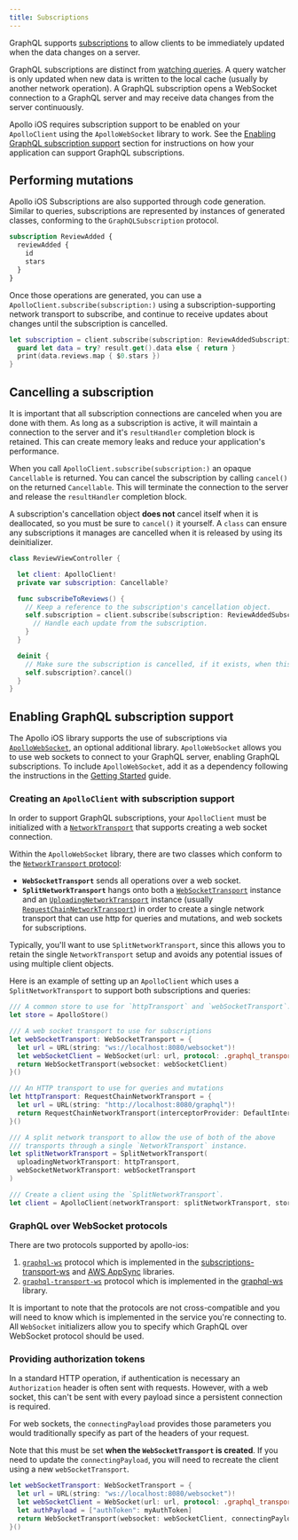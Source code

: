 ```yaml
---
title: Subscriptions
---
```


GraphQL supports [subscriptions](https://graphql.org/blog/subscriptions-in-graphql-and-relay/) to allow clients to be immediately updated when the data changes on a server.

GraphQL subscriptions are distinct from [watching queries](./queries#watching-queries). A query watcher is only updated when new data is written to the local cache (usually by another network operation). A GraphQL subscription opens a WebSocket connection to a GraphQL server and may receive data changes from the server continuously.

Apollo iOS requires subscription support to be enabled on your `ApolloClient` using the `ApolloWebSocket` library to work. See the [Enabling GraphQL subscription support](#enabling-graphql-subscription-support) section for instructions on how your application can support GraphQL subscriptions.

## Performing mutations

Apollo iOS Subscriptions are also supported through code generation. Similar to queries, subscriptions are represented by instances of generated classes, conforming to the `GraphQLSubscription` protocol.

```graphql title="ReviewAddedSubscription.graphql"
subscription ReviewAdded {
  reviewAdded {
    id
    stars
  }
}
```

Once those operations are generated, you can use a `ApolloClient.subscribe(subscription:)` using a subscription-supporting network transport to subscribe, and continue to receive updates about changes until the subscription is cancelled.

```swift
let subscription = client.subscribe(subscription: ReviewAddedSubscription()) { result in
  guard let data = try? result.get().data else { return }
  print(data.reviews.map { $0.stars })
}
```

## Cancelling a subscription

It is important that all subscription connections are canceled when you are done with them. As long as a subscription is active, it will maintain a connection to the server and it's `resultHandler` completion block is retained. This can create memory leaks and reduce your application's performance.

When you call `ApolloClient.subscribe(subscription:)` an opaque `Cancellable` is returned. You can cancel the subscription by calling `cancel()` on the returned `Cancellable`. This will terminate the connection to the server and release the `resultHandler` completion block.

A subscription's cancellation object **does not** cancel itself when it is deallocated, so you must be sure to `cancel()` it yourself. A `class` can ensure any subscriptions it manages are cancelled when it is released by using its deinitializer.

```swift
class ReviewViewController {

  let client: ApolloClient!
  private var subscription: Cancellable?

  func subscribeToReviews() {
    // Keep a reference to the subscription's cancellation object.
    self.subscription = client.subscribe(subscription: ReviewAddedSubscription()) { [weak self] result in
      // Handle each update from the subscription.
    }
  }

  deinit {
    // Make sure the subscription is cancelled, if it exists, when this object is deallocated.
    self.subscription?.cancel()
  }
}
```

## Enabling GraphQL subscription support

The Apollo iOS library supports the use of subscriptions via [`ApolloWebSocket`](api/ApolloSQLite/README/), an optional additional library. `ApolloWebSocket` allows you to use web sockets to connect to your GraphQL server, enabling GraphQL subscriptions. To include `ApolloWebSocket`, add it as a dependency following the instructions in the [Getting Started](./../get-started) guide.

### Creating an `ApolloClient` with subscription support

In order to support GraphQL subscriptions, your `ApolloClient` must be initialized with a [`NetworkTransport`](https://www.apollographql.com/docs/ios/docc/documentation/apollo/networktransport) that supports creating a web socket connection.

Within the `ApolloWebSocket` library, there are two classes which conform to the [`NetworkTransport` protocol](https://www.apollographql.com/docs/ios/docc/documentation/apollo/networktransport):

- **`WebSocketTransport`** sends all operations over a web socket.
- **`SplitNetworkTransport`** hangs onto both a [`WebSocketTransport`](api/ApolloWebSocket/classes/WebSocketTransport/) instance and an [`UploadingNetworkTransport`](api/Apollo/protocols/UploadingNetworkTransport/) instance (usually [`RequestChainNetworkTransport`](api/Apollo/classes/RequestChainNetworkTransport/)) in order to create a single network transport that can use http for queries and mutations, and web sockets for subscriptions.

Typically, you'll want to use `SplitNetworkTransport`, since this allows you to retain the single `NetworkTransport` setup and avoids any potential issues of using multiple client objects.

Here is an example of setting up an `ApolloClient` which uses a `SplitNetworkTransport` to support both subscriptions and queries:

```swift
/// A common store to use for `httpTransport` and `webSocketTransport`.
let store = ApolloStore()

/// A web socket transport to use for subscriptions
let webSocketTransport: WebSocketTransport = {
  let url = URL(string: "ws://localhost:8080/websocket")!
  let webSocketClient = WebSocket(url: url, protocol: .graphql_transport_ws)
  return WebSocketTransport(websocket: webSocketClient)
}()

/// An HTTP transport to use for queries and mutations
let httpTransport: RequestChainNetworkTransport = {
  let url = URL(string: "http://localhost:8080/graphql")!
  return RequestChainNetworkTransport(interceptorProvider: DefaultInterceptorProvider(store: store), endpointURL: url)
}()

/// A split network transport to allow the use of both of the above
/// transports through a single `NetworkTransport` instance.
let splitNetworkTransport = SplitNetworkTransport(
  uploadingNetworkTransport: httpTransport,
  webSocketNetworkTransport: webSocketTransport
)

/// Create a client using the `SplitNetworkTransport`.
let client = ApolloClient(networkTransport: splitNetworkTransport, store: store)
```

### GraphQL over WebSocket protocols

There are two protocols supported by apollo-ios:
1. [`graphql-ws`](https://github.com/apollographql/subscriptions-transport-ws/blob/master/PROTOCOL.md) protocol which is implemented in the [subscriptions-transport-ws](https://github.com/apollographql/subscriptions-transport-ws) and [AWS AppSync](https://docs.aws.amazon.com/appsync/latest/devguide/real-time-websocket-client.html#handshake-details-to-establish-the-websocket-connection) libraries.
2. [`graphql-transport-ws`](https://github.com/enisdenjo/graphql-ws/blob/master/PROTOCOL.md) protocol which is implemented in the [graphql-ws](https://github.com/enisdenjo/graphql-ws) library.

It is important to note that the protocols are not cross-compatible and you will need to know which is implemented in the service you're connecting to. All `WebSocket` initializers allow you to specify which GraphQL over WebSocket protocol should be used.

### Providing authorization tokens

In a standard HTTP operation, if authentication is necessary an `Authorization` header is often sent with requests. However, with a web socket, this can't be sent with every payload since a persistent connection is required.

For web sockets, the `connectingPayload` provides those parameters you would traditionally specify as part of the headers of your request.

Note that this must be set **when the `WebSocketTransport` is created**. If you need to update the `connectingPayload`, you will need to recreate the client using a new `webSocketTransport`.

```swift
let webSocketTransport: WebSocketTransport = {
  let url = URL(string: "ws://localhost:8080/websocket")!
  let webSocketClient = WebSocket(url: url, protocol: .graphql_transport_ws)
  let authPayload = ["authToken": myAuthToken]
  return WebSocketTransport(websocket: webSocketClient, connectingPayload: authPayload)
}()
```